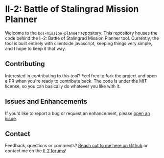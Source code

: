 # Il-2: Battle of Stalingrad Mission Planner

Welcome to the `bos-mission-planner` repository. This repository houses the code behind the Il-2: Battle of Stalingrad Mission Planner tool. Currently, the tool is built entirely with clientside javascript, keeping things very simple, and I hope to keep it that way.

## Contributing

Interested in contributing to this tool? Feel free to fork the project and open a PR when you're ready to contribute back. The code is under the MIT license, so you can basically do whatever you like with it.

## Issues and Enhancements

If you'd like to report a bug or request an enhancement, please [open an issue](https://github.com/gavincabbage/bos-mission-planner/issues).

## Contact

Feedback, questions or comments? [Reach out to me here on Github](https://github.com/gavincabbage) or contact me on the [Il-2 forums](http://forum.il2sturmovik.com/user/90440-curiousgamblerr/)!
